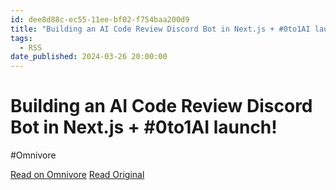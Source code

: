 ```yaml
---
id: dee8d88c-ec55-11ee-bf02-f754baa200d9
title: "Building an AI Code Review Discord Bot in Next.js + #0to1AI launch!"
tags:
  - RSS
date_published: 2024-03-26 20:00:00
---
```


# Building an AI Code Review Discord Bot in Next.js + #0to1AI launch!
#Omnivore

[Read on Omnivore](https://omnivore.app/me/building-an-ai-code-review-discord-bot-in-next-js-0-to-1-ai-laun-18e80b6273a)
[Read Original](https://www.youtube.com/watch?v=YsUtbLc-_PE)



